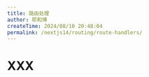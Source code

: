 ```yaml
---
title: 路由处理
author: 耶和博
createTime: 2024/08/10 20:48:04
permalink: /nextjs14/routing/route-handlers/
---
```


# XXX